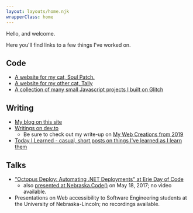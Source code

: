 ```yaml
---
layout: layouts/home.njk
wrapperClass: home
---
```


<p class="mainGreeting">Hello, and welcome.</p>

<p class="secondaryGreeting">Here you'll find links to a few things I've worked on.</p>

## Code

- [A website for my cat, Soul Patch.](https://soulpatch.info)
- [A website for my other cat, Tally](https://tally-cat.info)
- [A collection of many small Javascript projects I built on Glitch](https://glitch.com/@cassey/my-preciouses)


## Writing

- [My blog on this site](/blog)
- [Writings on dev.to](https://dev.to/casseylottman)
    - Be sure to check out my write-up on [My Web Creations from 2019](https://dev.to/casseylottman/my-web-creations-from-2019-21m3)
- [Today I Learned - casual, short posts on things I've learned as I learn them](/til)

## Talks

- ["Octopus Deploy: Automating .NET Deployments" at Erie Day of Code](https://www.youtube.com/watch?v=TIjBHZ6McAg)
    - also [presented at Nebraska.Code()](https://www.slideshare.net/CasseyLottman/octopus-deploy-automating-net-deployments) on May 18, 2017; no video available. 
- Presentations on Web accessibility to Software Engineering students at the University of Nebraska-Lincoln; no recordings available.